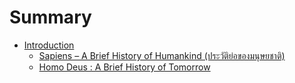 # Summary

* [Introduction](README.md)
	* [Sapiens – A Brief History of Humankind (ประวัติย่อของมนุษยชาติ)](e-book/homo-sapiens/readme.md)
	* [Homo Deus : A Brief History of Tomorrow](e-book/homo-deus/readme.md)
	
	